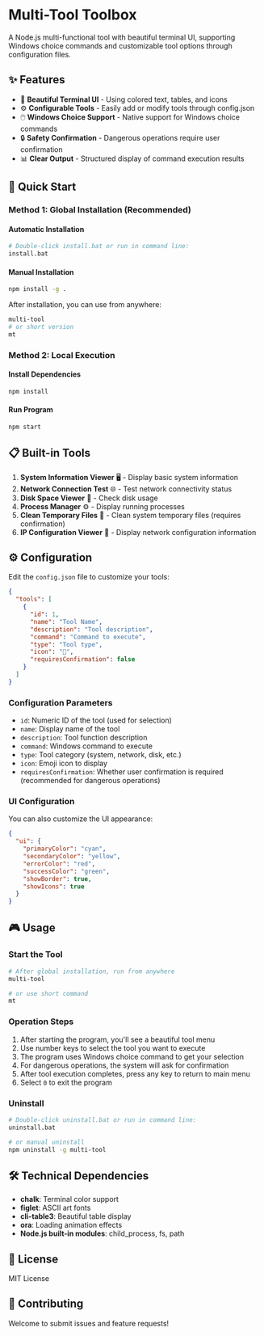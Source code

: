 # Multi-Tool Toolbox

A Node.js multi-functional tool with beautiful terminal UI, supporting Windows choice commands and customizable tool options through configuration files.

## ✨ Features

- 🎨 **Beautiful Terminal UI** - Using colored text, tables, and icons
- ⚙️ **Configurable Tools** - Easily add or modify tools through config.json
- 🖱️ **Windows Choice Support** - Native support for Windows choice commands
- 🔒 **Safety Confirmation** - Dangerous operations require user confirmation
- 📊 **Clear Output** - Structured display of command execution results

## 🚀 Quick Start

### Method 1: Global Installation (Recommended)

#### Automatic Installation
```bash
# Double-click install.bat or run in command line:
install.bat
```

#### Manual Installation
```bash
npm install -g .
```

After installation, you can use from anywhere:
```bash
multi-tool
# or short version
mt
```

### Method 2: Local Execution

#### Install Dependencies
```bash
npm install
```

#### Run Program
```bash
npm start
```

## 📋 Built-in Tools

1. **System Information Viewer** 🖥️ - Display basic system information
2. **Network Connection Test** 🌐 - Test network connectivity status
3. **Disk Space Viewer** 💾 - Check disk usage
4. **Process Manager** ⚙️ - Display running processes
5. **Clean Temporary Files** 🧹 - Clean system temporary files (requires confirmation)
6. **IP Configuration Viewer** 🔧 - Display network configuration information

## ⚙️ Configuration

Edit the `config.json` file to customize your tools:

```json
{
  "tools": [
    {
      "id": 1,
      "name": "Tool Name",
      "description": "Tool description",
      "command": "Command to execute",
      "type": "Tool type",
      "icon": "🔧",
      "requiresConfirmation": false
    }
  ]
}
```

### Configuration Parameters

- `id`: Numeric ID of the tool (used for selection)
- `name`: Display name of the tool
- `description`: Tool function description
- `command`: Windows command to execute
- `type`: Tool category (system, network, disk, etc.)
- `icon`: Emoji icon to display
- `requiresConfirmation`: Whether user confirmation is required (recommended for dangerous operations)

### UI Configuration

You can also customize the UI appearance:

```json
{
  "ui": {
    "primaryColor": "cyan",
    "secondaryColor": "yellow", 
    "errorColor": "red",
    "successColor": "green",
    "showBorder": true,
    "showIcons": true
  }
}
```

## 🎮 Usage

### Start the Tool
```bash
# After global installation, run from anywhere
multi-tool

# or use short command
mt
```

### Operation Steps
1. After starting the program, you'll see a beautiful tool menu
2. Use number keys to select the tool you want to execute
3. The program uses Windows choice command to get your selection
4. For dangerous operations, the system will ask for confirmation
5. After tool execution completes, press any key to return to main menu
6. Select `0` to exit the program

### Uninstall
```bash
# Double-click uninstall.bat or run in command line:
uninstall.bat

# or manual uninstall
npm uninstall -g multi-tool
```

## 🛠️ Technical Dependencies

- **chalk**: Terminal color support
- **figlet**: ASCII art fonts
- **cli-table3**: Beautiful table display
- **ora**: Loading animation effects
- **Node.js built-in modules**: child_process, fs, path

## 📝 License

MIT License

## 🤝 Contributing

Welcome to submit issues and feature requests! 